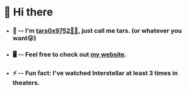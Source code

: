 # 👋  Hi there

- ### 🙂 -- I'm [tars0x9752👨‍🚀](https://tars0x9752.vercel.app/), just call me tars. (or whatever you want😜)
- ### 🖥 -- Feel free to check out [my website](https://tars0x9752.vercel.app/).
- ### ⚡ -- Fun fact: I've watched Interstellar at least 3 times in theaters.